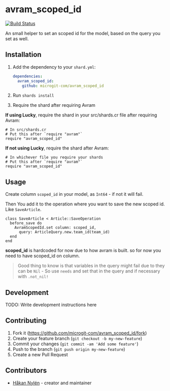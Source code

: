 # avram_scoped_id

[![Build Status](https://travis-ci.org/microgit-com/avram_scoped_id.svg?branch=master)](https://travis-ci.org/microgit-com/avram_scoped_id)

An small helper to set an scoped id for the model, based on the query you set as well.

## Installation

1. Add the dependency to your `shard.yml`:

   ```yaml
   dependencies:
     avram_scoped_id:
       github: microgit-com/avram_scoped_id
   ```

2. Run `shards install`

3. Require the shard after requiring Avram

**If using Lucky**, require the shard in your src/shards.cr file after requiring Avram:

```
# In src/shards.cr
# Put this after `require "avram"`
require "avram_scoped_id"
```

**If not using Lucky**, require the shard after Avram:

```
# In whichever file you require your shards
# Put this after `require "avram"`
require "avram_scoped_id"
```

## Usage
Create column `scoped_id` in your model, as `Int64` - if not it will fail.

Then You add it to the operation where you want to save the new scoped id. Like `SaveArticle`.

```
class SaveArticle < Article::SaveOperation
  before_save do
    AvramScopedId.set column: scoped_id,
      query: ArticleQuery.new.team_id(team_id)
  end
end
```

**scoped_id** is hardcoded for now due to how avram is built. so for now you need to have scoped_id on column.

> Good thing to know is that variables in the query might fail due to they can be `Nil` - So use `needs` and set that in the query and if necessary with `.not_nil!`

## Development

TODO: Write development instructions here

## Contributing

1. Fork it (<https://github.com/microgit-com/avram_scoped_id/fork>)
2. Create your feature branch (`git checkout -b my-new-feature`)
3. Commit your changes (`git commit -am 'Add some feature'`)
4. Push to the branch (`git push origin my-new-feature`)
5. Create a new Pull Request

## Contributors

- [Håkan Nylén](https://github.com/confact) - creator and maintainer
